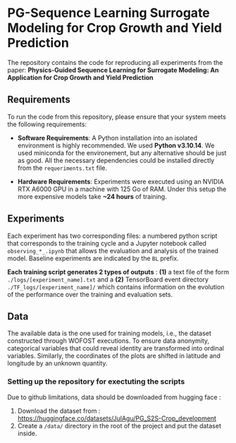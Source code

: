 # PG-Sequence Learning Surrogate Modeling for Crop Growth and Yield Prediction
The repository contains the code for reproducing all experiments from the paper: **Physics-Guided Sequence Learning for Surrogate Modeling: An Application for Crop Growth and Yield Prediction**

## Requirements
To run the code from this repository, please ensure that your system meets the following requirements:

- **Software Requirements**: A Python installation into an isolated environment is highly recommended. We used **Python v3.10.14**. We used miniconda for the environement, but any alternative should be just as good. All the necessary dependencies could be installed directly from the ```requeriments.txt``` file.

- **Hardware Requirements**: Experiments were executed using an NVIDIA RTX A6000 GPU in a machine with 125 Go of RAM. Under this setup the more expensive models take **~24 hours** of training.

## Experiments
Each experiment has two corresponding files: a numbered python script that corresponds to the training cycle and a Jupyter notebook called ```observing_*_.ipynb``` that allows the evaluation and analysis of the trained model. Baseline experiments are indicated by the ```BL``` prefix.

**Each training script generates 2 types of outputs** : **(1)** a text file of the form ```./logs/[experiment_name].txt``` and a **(2)** TensorBoard event directory ```./TF_logs/[experiment_name]/``` which contains information on the evolution of the performance over the training and evaluation sets.

## Data
The available data is the one used for training models, i.e., the dataset constructed through WOFOST executions. To ensure data anonymity, categorical variables that could reveal identity are transformed into ordinal variables. Similarly, the coordinates of the plots are shifted in latitude and longitude by an unknown quantity.

### Setting up the repository for exectuting the scripts
Due to github limitations, data should be downloaded from hugging face :

1. Download the dataset from : https://huggingface.co/datasets/JulAgu/PG_S2S-Crop_development
2. Create a ```/data/``` directory in the root of the project and put the dataset inside.
